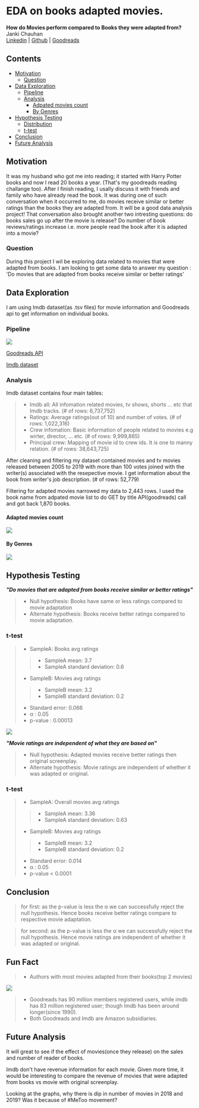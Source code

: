 # EDA on books adapted movies.
**How do Movies perform compared to Books they were adapted from?**
<br>Janki Chauhan
<br>
[Linkedin](https://www.linkedin.com/in/jankichauhan/) | [Github](https://github.com/jankichauhan) | [Goodreads](https://www.goodreads.com/jankichauhan)


## Contents

* [Motivation](#motivation)
  * [Question](#question)
* [Data Exploration](#data-exploration)
  * [Pipeline](#pipeline-source)
  * [Analysis](#analysis)
    * [Adpated movies count](#movies)
    * [By Genres](#genres)
* [Hypothesis Testing](#hypothesis-testing)
  * [Distribution](#distribution)
  * [t-test](#t-test)
* [Conclusion](#conclusion)
* [Future Analysis](#future-analysis)

## Motivation
It was my husband who got me into reading; it started with Harry Potter books and now I read 20 books a year. (That's my goodreads reading challange too). After I finish reading, I usally discuss it with friends and family who have already read the book. It was during one of such conversation when it occurred to me, do movies receive similar or better ratings than the books they are adapted from. It will be a good data analysis project! That conversation also brought another two intresting questions: do books sales go up after the movie is release? Do number of book reviews/ratings increase i.e. more people read the book after it is adapted into a movie?

### Question
During this project I wil be exploring data related to movies that were adapted from books. I am looking to get some data to answer my question : 'Do movies that are adapted from books receive similar or better ratings'

## Data Exploration
I am using Imdb dataset(as .tsv files) for movie information and Goodreads api to get information on individual books.
### Pipeline

![](images/pipeline.png)

[Goodreads API](https://www.goodreads.com/api)

[Imdb dataset](https://www.imdb.com/interfaces/)

### Analysis
Imdb dataset contains four main tables:
> - Imdb all: All infomation related movies, tv shows, shorts ... etc that Imdb tracks. (# of rows: 6,737,752)
> - Ratings: Average ratings(out of 10) and number of votes. (# of rows: 1,022,316)
> - Crew infomation: Basic information of people related to movies e.g wirter, director, ... etc. (# of rows: 9,999,865)
> - Principal crew: Mapping of movie id to crew ids. It is one to manny relation. (# of rows: 38,643,725)
    
After cleaning and filtering my dataset contained movies and tv movies released between 2005 to 2019 with more than 100 votes joined with the writer(s) associated with the resepective movie. I get information about the book from writer's job description. (# of rows: 52,779)

Filtering for adapted movies narrowed my data to 2,443 rows. I used the book name from adpated movie list to do GET by title API(goodreads) call and got back 1,870 books. 

#### Adapted movies count

![](images/total_number_of_movies.png)

#### By Genres

![](images/Movie_Count_Genre.png)

## Hypothesis Testing
***"Do movies that are adapted from books receive similar or better ratings"***

> - Null hypothesis: Books have same or less ratings compared to movie adaptation
> - Alternate hypothesis: Books receive better ratings compared to movie adaptation.

### t-test
> - SampleA: Books avg ratings
>> - SampleA mean: 3.7             
>> - SampleA standard deviation: 0.6
> - SampleB: Movies avg ratings
>> - SampleB mean: 3.2              
>> - SampleB standard deviation: 0.2
> - Standard error: 0.066
> - α : 0.05
> - p-value : 0.00013

![](images/Avg_ratings.png)

***"Movie ratings are independent of what they are based on"***

> - Null hypothesis: Adapted movies receive better ratings then original screenplay. 
> - Alternate hypothesis: Movie ratings are independent of whether it was adapted or original.

### t-test
> - SampleA: Overall movies avg ratings
>> - SampleA mean: 3.36            
>> - SampleA standard deviation: 0.63
> - SampleB: Movies avg ratings
>> - SampleB mean: 3.2              
>> - SampleB standard deviation: 0.2
> - Standard error: 0.014
> - α : 0.05
> - p-value < 0.0001

## Conclusion
>  for first: as the p-value is less the α we can successfully reject the null hypothesis. Hence books receive better ratings compare to respective movie adaptation.

>  for second: as the p-value is less the α we can successfully reject the null hypothesis. Hence movie ratings are independent of whether it was adapted or original. 

## Fun Fact
> - Authors with most movies adapted from their books(top 2 movies)

![](images/top_authors.png)

> - Goodreads has 90 million members registered users, while imdb has 83 million registered user; though Imdb has been around longer(since 1990).
> - Both Goodreads and Imdb are Amazon subsidiaries. 

## Future Analysis
It will great to see if the effect of movies(once they release) on the sales and number of reader of books.

Imdb don't have revenue information for each movie. Given more time, it would be interesting to compare the revenue of movies that were adapted from books vs movie with original screenplay.

Looking at the graphs, why there is dip in number of movies in 2018 and 2019? Was it because of #MeToo movement?
